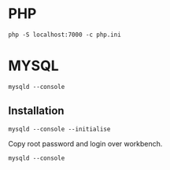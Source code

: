 # PHP
```
php -S localhost:7000 -c php.ini
```

# MYSQL
```
mysqld --console
```

## Installation
```
mysqld --console --initialise
```

Copy root password and login over workbench.

```
mysqld --console
```